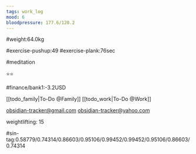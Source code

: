 ```yaml
---
tags: work_log
mood: 6
bloodpressure: 177.6/120.2
---
```


#weight:64.0kg

#exercise-pushup:49
#exercise-plank:76sec

#meditation

⭐⭐

#finance/bank1:-3.2USD

[[todo_family|To-Do @Family]]
[[todo_work|To-Do @Work]]

obsidian-tracker@gmail.com
obsidian-tracker@yahoo.com

weightlifting: 15

#sin-tag:0.58779/0.74314/0.86603/0.95106/0.99452/0.99452/0.95106/0.86603/0.74314

